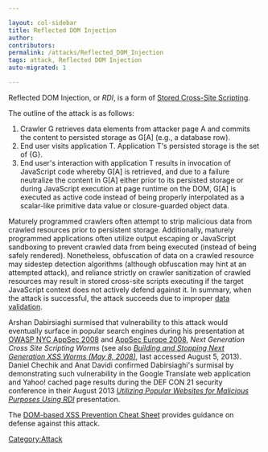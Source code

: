 ```yaml
---

layout: col-sidebar
title: Reflected DOM Injection
author: 
contributors: 
permalink: /attacks/Reflected_DOM_Injection
tags: attack, Reflected DOM Injection
auto-migrated: 1

---
```


Reflected DOM Injection, or *RDI*, is a form of [Stored Cross-Site
Scripting](Cross-site_scripting#Stored_and_Reflected_XSS_Attacks "wikilink").

The outline of the attack is as follows:

1.  Crawler G retrieves data elements from attacker page A and commits
    the content to persisted storage as G\[A\] (e.g., a database row).
2.  End user visits application T. Application T's persisted storage is
    the set of {G}.
3.  End user's interaction with application T results in invocation of
    JavaScript code whereby G\[A\] is retrieved, and due to a failure
    neutralize the content in G\[A\] either prior to its persisted
    storage or during JavaScript execution at page runtime on the DOM,
    G\[A\] is executed as active code instead of being properly
    interpolated as a scalar-like primitive data value or
    closure-guarded object data.

Maturely programmed crawlers often attempt to strip malicious data from
crawled resources prior to persistent storage. Additionally, maturely
programmed applications often utilize output escaping or JavaScript
sandboxing to prevent crawled data from being executed (instead of being
safely rendered). Nonetheless, obfuscation of data on a crawled resource
may sidestep detection algorithms (although obfuscation may hint at an
attempted attack), and reliance strictly on crawler sanitization of
crawled resources may result in stored cross-site scripts executing if
the target JavaScript context does not actively defend against it. In
summary, when the attack is successful, the attack succeeds due to
improper [data validation](Data_Validation "wikilink").

Arshan Dabirsiaghi surmised that vulnerability to this attack would
eventually surface in popular search engines during his presentation at
[OWASP NYC AppSec 2008](OWASP_NYC_AppSec_2008_Conference "wikilink") and
[AppSec Europe 2008](OWASP_AppSec_Europe_2008_-_Belgium "wikilink"),
*Next Generation Cross Site Scripting Worms* (see also *[Building and
Stopping Next Generation XSS Worms
(May 8, 2008)](https://www.owasp.org/images/1/1b/OWASP-AppSecEU08-Dabirsiaghi.pdf)*,
last accessed August 5, 2013). Daniel Chechik and Anat Davidi confirmed
Dabirsiaghi's surmisal by demonstrating such vulnerability in the Google
Translate web application and Yahoo\! cached page results during the DEF
CON 21 security conference in their August 2013 *[Utilizing Popular
Websites for Malicious Purposes Using
RDI](https://defcon.org/html/defcon-21/dc-21-speakers.html#Chechik)*
presentation.

The [DOM-based XSS Prevention Cheat
Sheet](https://cheatsheetseries.owasp.org/cheatsheets/DOM_based_XSS_Prevention_Cheat_Sheet.html) provides
guidance on defense against this attack.

[Category:Attack](Category:Attack "wikilink")